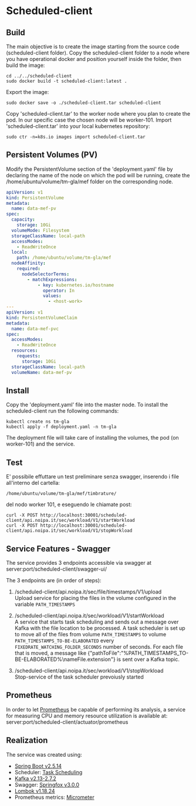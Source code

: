 # Scheduled-client

## Build

The main objective is to create the image starting from the source code (scheduled-client folder). Copy the scheduled-client folder to a node where you have operational docker and position yourself inside the folder, then build the image:

    cd ../../scheduled-client
    sudo docker build -t scheduled-client:latest .

Export the image:

    sudo docker save -o ./scheduled-client.tar scheduled-client

Copy 'scheduled-client.tar' to the worker node where you plan to create the pod. In our specific case the chosen node will be worker-101.
Import 'scheduled-client.tar' into your local kubernetes repository:

    sudo ctr -n=k8s.io images import scheduled-client.tar

## Persistent Volumes (PV)

Modify the PersistentVolume section of the 'deployment.yaml' file by declaring the name of the <host-work> node on which the pod will be running, create the /home/ubuntu/volume/tm-gla/mef folder on the corresponding node.

```yaml
apiVersion: v1
kind: PersistentVolume
metadata:
  name: data-mef-pv
spec:
  capacity:
    storage: 10Gi
  volumeMode: Filesystem
  storageClassName: local-path
  accessModes:
    - ReadWriteOnce
  local:
    path: /home/ubuntu/volume/tm-gla/mef
  nodeAffinity:
    required:
      nodeSelectorTerms:
        - matchExpressions:
            - key: kubernetes.io/hostname
              operator: In
              values:
                - <host-work>
---
apiVersion: v1
kind: PersistentVolumeClaim
metadata:
  name: data-mef-pvc
spec:
  accessModes:
    - ReadWriteOnce
  resources:
    requests:
      storage: 10Gi
  storageClassName: local-path
  volumeName: data-mef-pv
```

## Install

Copy the 'deployment.yaml' file into the master node. 
To install the scheduled-client run the following commands:

    kubectl create ns tm-gla
    kubectl apply -f deployment.yaml -n tm-gla

The deployment file will take care of installing the volumes, the pod (on worker-101) and the service.

## Test

E' possibile effuttare un test preliminare senza swagger, inserendo i file all'interno del cartella:

    /home/ubuntu/volume/tm-gla/mef/timbrature/

del nodo worker 101, e eseguendo le chiamate post:

    curl -X POST http://localhost:30001/scheduled-client/api.noipa.it/sec/workload/V1/startWorkload
    curl -X POST http://localhost:30001/scheduled-client/api.noipa.it/sec/workload/V1/stopWorkload

## Service Features - Swagger
The service provides 3 endpoints accessible via swagger at server:port/scheduled-client/swagger-ui/

The 3 endpoints are (in order of steps):
1.  /scheduled-client/api.noipa.it/sec/file/timestamps/V1/upload   
    Upload service for placing the files in the volume configured in the variable `PATH_TIMESTAMPS`

2.  /scheduled-client/api.noipa.it/sec/workload/V1/startWorkload   
    A service that starts task scheduling and sends out a message over Kafka with the file location to be processed.
    A task scheduler is set up to move all of the files from volume `PATH_TIMESTAMPS` to volume `PATH_TIMESTAMPS_TO-BE-ELABORATED` every `FIXEDRATE_WATCHING_FOLDER_SECONDS` number of seconds. For each file that is moved, a message like {"pathToFile":"%PATH_TIMESTAMPS_TO-BE-ELABORATED%\\nameFile.extension"} is sent over a Kafka topic.

3.  /scheduled-client/api.noipa.it/sec/workload/V1/stopWorkload   
    Stop-service of the task scheduler prevoiusly started

## Prometheus
In order to let [Prometheus](https://prometheus.io/) be capable of performing its analysis, a service for measuring CPU and memory resource utilization is available at: server:port/scheduled-client/actuator/prometheus

## Realization
The service was created using:

*   [Spring Boot v2.5.14](https://docs.spring.io/spring-boot/docs/2.5.14/reference/html/)
*   Scheduler: [Task Scheduling](https://docs.spring.io/spring-boot/docs/2.5.14/reference/html/features.html#features.task-execution-and-scheduling)
*   [Kafka v2.13-2.7.2](https://kafka.apache.org/27/documentation.html)
*   Swagger: [Springfox v3.0.0](http://springfox.io/)
*   [Lombok v1.18.24](https://projectlombok.org/)
*   Prometheus metrics: [Micrometer](https://docs.micrometer.io/micrometer/reference/implementations/prometheus.html)


